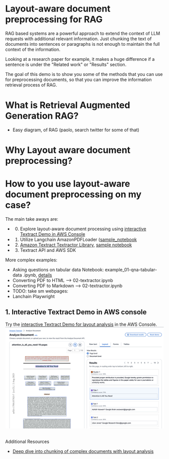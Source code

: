 # Layout-aware document preprocessing for RAG

RAG based systems are a powerful approach to extend the context of LLM requests with additional relevant information.
Just chunking the text of documents into sentences or paragraphs is not enough to maintain the full context of the information.

Looking at a research paper for example, it makes a huge difference if a sentence is under the "Related work" or "Results" section.

The goal of this demo is to show you some of the methods that you can use for preprocessing documents, so that you can improve the information retrieval process of RAG.

# What is Retrieval Augmented Generation RAG?
* Easy diagram, of RAG (paolo, search twitter for some of that)

# Why Layout aware document preprocessing?

# How to you use layout-aware document preprocessing on my case?

The main take aways are: 

* 0. Explore layout-aware document processing using [interactive Textract Demo in AWS Console](https://us-east-1.console.aws.amazon.com/textract/home?region=us-east-1#/demo) 
* 1. Utilize Langchain AmazonPDFLoader ([sample_notebook](01-langchain-textract.ipynb) 
* 2. [Amazon Textract Textractor Library](https://aws-samples.github.io/amazon-textract-textractor/index.html), [sample notebook](02-textractor.ipynb)
* 3. Textract API and AWS SDK

More complex examples:
* Asking questions on tabular data Notebook: example_01-qna-tabular-data .ipynb, [details](https://aws-samples.github.io/amazon-textract-textractor/notebooks/tabular_data_linearization_continued.html#)
* Converting PDF to HTML --> 02-textractor.ipynb
* Converting PDF to Markdown --> 02-textractor.ipynb
* TODO: take sm
webpages:
* Lanchain Playwright

## 1. Interactive Textract Demo in AWS console

Try the [interactive Textract Demo for layout analysis](https://us-east-1.console.aws.amazon.com/textract/home?region=us-east-1#/demo) in the AWS Console.
![alt text](images/layout_analysis_attention_page_0.png "Layout analysis of first page")

## 

Additional Resources

* [Deep dive into chunking of complex documents with layout analysis](https://github.com/aws-samples/layout-aware-document-processing-and-retrieval-augmented-generation/tree/main)